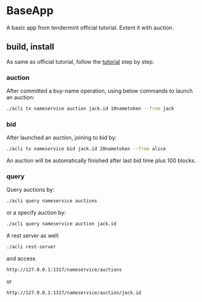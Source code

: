 # BaseApp

A basic app from tendermint official tutorial. Extent it with auction.

## build, install

As same as official tutorial, follow the [tutorial](https://tutorials.cosmos.network/) step by step.

### auction

After committed a buy-name operation, using below commands to launch an auction:

```bash
./acli tx nameservice auction jack.id 10nametoken --from jack
```

### bid

After launched an auction, joining to bid by:

```bash
./acli tx nameservice bid jack.id 20nametoken --from alice
```

An auction will be automatically finished after last bid time plus 100 blocks.

### query

Query auctions by:

```bash
./acli query nameservice auctions
```

or a specify auction by:

```bash
./acli query nameservice auction jack.id
```

A rest server as well:

```bash
./acli rest-server
```

and access 

```bash
http://127.0.0.1:1317/nameservice/auctions
```

or

```bash
http://127.0.0.1:1317/nameservice/auction/jack.id
```